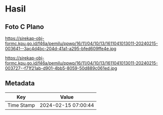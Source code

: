 # Hasil

## Foto C Plano

https://sirekap-obj-formc.kpu.go.id/f46a/pemilu/ppwp/16/11/04/10/13/1611041013011-20240215-003641--3ac4d4bc-204d-41a1-a295-bfed609ffe4e.jpg

https://sirekap-obj-formc.kpu.go.id/f46a/pemilu/ppwp/16/11/04/10/13/1611041013011-20240215-003727--f71f21ab-d901-4bb5-8059-50d889c061ed.jpg


## Metadata

| Key        | Value               |
| ---------- | ------------------- |
| Time Stamp | 2024-02-15 07:00:44 |



